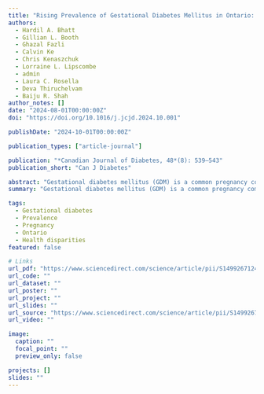 ```yaml
---
title: "Rising Prevalence of Gestational Diabetes Mellitus in Ontario: A Population-Based Study"
authors:
  - Hardil A. Bhatt
  - Gillian L. Booth
  - Ghazal Fazli
  - Calvin Ke
  - Chris Kenaszchuk
  - Lorraine L. Lipscombe
  - admin
  - Laura C. Rosella
  - Deva Thiruchelvam
  - Baiju R. Shah
author_notes: []
date: "2024-08-01T00:00:00Z"
doi: "https://doi.org/10.1016/j.jcjd.2024.10.001"

publishDate: "2024-10-01T00:00:00Z"

publication_types: ["article-journal"]

publication: "*Canadian Journal of Diabetes, 48*(8): 539–543"
publication_short: "Can J Diabetes"

abstract: "Gestational diabetes mellitus (GDM) is a common pregnancy complication. Studies have shown that the prevalence of GDM is rising worldwide. In this study, we aimed to describe the prevalence of GDM in Ontario, Canada, between 2015 and 2021. *(To read more, please visit the links above.)*"
summary: "Gestational diabetes mellitus (GDM) is a common pregnancy complication. Studies have shown that the prevalence of GDM is rising worldwide. In this study, we aimed to describe the prevalence of GDM in Ontario, Canada, between 2015 and 2021."

tags:
  - Gestational diabetes
  - Prevalence
  - Pregnancy
  - Ontario
  - Health disparities
featured: false

# Links
url_pdf: "https://www.sciencedirect.com/science/article/pii/S1499267124003332/pdfft"
url_code: ""
url_dataset: ""
url_poster: ""
url_project: ""
url_slides: ""
url_source: "https://www.sciencedirect.com/science/article/pii/S1499267124003332"
url_video: ""

image:
  caption: ""
  focal_point: ""
  preview_only: false

projects: []
slides: ""
---
```

